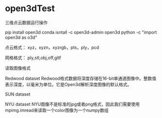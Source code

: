 # open3dTest
三维点云数据运行操作

pip install open3d
conda isntall -c open3d-admin open3d
python -c "import open3d as o3d"

点云格式：
xyz，xyzn，xyzrgb，pts，ply，pcd

网格格式：
ply,stl,obj,off,gltf

读取图像格式


Redwood dataset
Redwood格式数据将深度存储在16-bit单通道图像中。整数值表示深度，以毫米为单位。它是Open3d解析深度图像的默认格式。

SUN dataset

NYU dataset
NYU图像不是标准的jpg或者png格式，因此我们需要使用 mpimg.imread来读取一个color图像为一个numpy数组